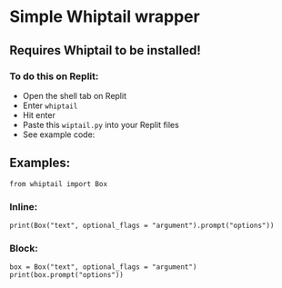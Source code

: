 # Simple Whiptail wrapper
## Requires Whiptail to be installed!
### To do this on Replit:
- Open the shell tab on Replit
- Enter `whiptail`
- Hit enter
- Paste this `wiptail.py` into your Replit files
- See example code:
## Examples:
```from whiptail import Box```
### Inline:
```print(Box("text", optional_flags = "argument").prompt("options"))```
### Block:
```
box = Box("text", optional_flags = "argument")  
print(box.prompt("options"))
```
